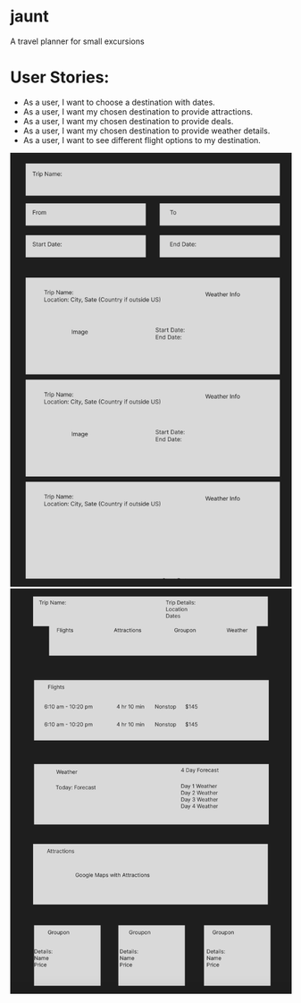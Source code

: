 # jaunt
A travel planner for small excursions


# User Stories:
- As a user, I want to choose a destination with dates.
- As a user, I want my chosen destination to provide attractions.
- As a user, I want my chosen destination to provide deals.
- As a user, I want my chosen destination to provide weather details.
- As a user, I want to see different flight options to my destination.

![image](./wireframe/HomePageWire.png)
![image](./wireframe/IndividualCardWire.png)
